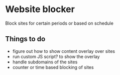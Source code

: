 # Website blocker
Block sites for certain periods or based on schedule

## Things to do
- figure out how to show content overlay over sites
- run custom JS script? to show the overlay
- handle subdomains of the sites
- counter or time based blocking of sites

